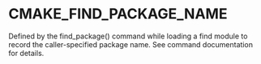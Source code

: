   

# CMAKE_FIND_PACKAGE_NAME  
Defined by the find_package() command while loading
a find module to record the caller-specified package name.
See command documentation for details.  

